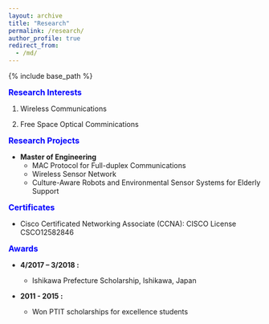 ```yaml
---
layout: archive
title: "Research"
permalink: /research/
author_profile: true
redirect_from:
  - /md/
---
```


{% include base_path %}

**<font size="3" color="#0000FF">Research Interests</font>**

1. Wireless Communications

2. Free Space Optical Comminications


**<font size="3" color="#0000FF">Research Projects</font>**
- **Master of Engineering** 
  - MAC Protocol for Full-duplex Communications
  - Wireless Sensor Network
  - Culture-Aware Robots and Environmental Sensor Systems for Elderly Support

**<font size="3" color="#0000FF">Certificates</font>**
  - Cisco Certificated Networking Associate (CCNA): 
	CISCO License CSCO12582846


**<font size="3" color="#0000FF">Awards</font>**
  - **4/2017 – 3/2018 :** 
    - Ishikawa Prefecture Scholarship, Ishikawa, Japan

  - **2011 - 2015 :** 
  	- Won PTIT scholarships for excellence students


